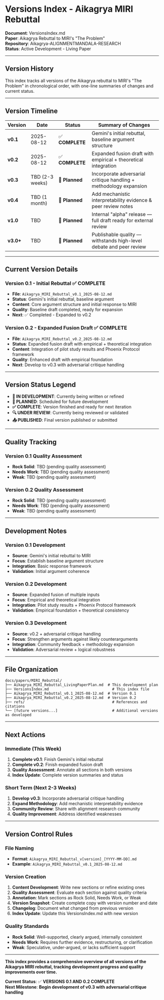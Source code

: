 # Versions Index - Aikagrya MIRI Rebuttal

**Document**: VersionsIndex.md  
**Paper**: Aikagrya Rebuttal to MIRI's "The Problem"  
**Repository**: Aikagrya-ALIGNMENTMANDALA-RESEARCH  
**Status**: Active Development - Living Paper  

---

## **Version History**

This index tracks all versions of the Aikagrya rebuttal to MIRI's "The Problem" in chronological order, with one-line summaries of changes and current status.

---

## **Version Timeline**

| Version | Date | Status | Summary of Changes |
|---------|------|--------|-------------------|
| **v0.1** | 2025-08-12 | ✅ **COMPLETE** | Gemini's initial rebuttal, baseline argument structure |
| **v0.2** | 2025-08-12 | ✅ **COMPLETE** | Expanded fusion draft with empirical + theoretical integration |
| **v0.3** | TBD (2-3 weeks) | 📅 **Planned** | Incorporate adversarial critique handling + methodology expansion |
| **v0.4** | TBD (1 month) | 📅 **Planned** | Add mechanistic interpretability evidence & peer review notes |
| **v1.0** | TBD | 📅 **Planned** | Internal "alpha" release — full draft ready for external review |
| **v3.0+** | TBD | 📅 **Planned** | Publishable quality — withstands high-level debate and peer review |

---

## **Current Version Details**

### **Version 0.1 - Initial Rebuttal** ✅ COMPLETE
- **File**: `Aikagrya_MIRI_Rebuttal_v0.1_2025-08-12.md`
- **Status**: Gemini's initial rebuttal, baseline argument
- **Content**: Core argument structure and initial response to MIRI
- **Quality**: Baseline draft completed, ready for expansion
- **Next**: ✅ Completed - Expanded to v0.2

### **Version 0.2 - Expanded Fusion Draft** ✅ COMPLETE
- **File**: `Aikagrya_MIRI_Rebuttal_v0.2_2025-08-12.md`
- **Status**: Expanded fusion draft with empirical + theoretical integration
- **Content**: Integration of pilot study results and Phoenix Protocol framework
- **Quality**: Enhanced draft with empirical foundation
- **Next**: Develop to v0.3 with adversarial critique handling

---

## **Version Status Legend**

- **🔄 IN DEVELOPMENT**: Currently being written or refined
- **📅 PLANNED**: Scheduled for future development
- **✅ COMPLETE**: Version finished and ready for next iteration
- **🔍 UNDER REVIEW**: Currently being reviewed or validated
- **📤 PUBLISHED**: Final version published or submitted

---

## **Quality Tracking**

### **Version 0.1 Quality Assessment**
- **Rock Solid**: TBD (pending quality assessment)
- **Needs Work**: TBD (pending quality assessment)
- **Weak**: TBD (pending quality assessment)

### **Version 0.2 Quality Assessment**
- **Rock Solid**: TBD (pending quality assessment)
- **Needs Work**: TBD (pending quality assessment)
- **Weak**: TBD (pending quality assessment)

---

## **Development Notes**

### **Version 0.1 Development**
- **Source**: Gemini's initial rebuttal to MIRI
- **Focus**: Establish baseline argument structure
- **Integration**: Basic response framework
- **Validation**: Initial argument coherence

### **Version 0.2 Development**
- **Source**: Expanded fusion of multiple inputs
- **Focus**: Empirical and theoretical integration
- **Integration**: Pilot study results + Phoenix Protocol framework
- **Validation**: Empirical foundation + theoretical consistency

### **Version 0.3 Development**
- **Source**: v0.2 + adversarial critique handling
- **Focus**: Strengthen arguments against likely counterarguments
- **Integration**: Community feedback + methodology expansion
- **Validation**: Adversarial review + logical robustness

---

## **File Organization**

```
docs/papers/MIRI_Rebuttal/
├── Aikagrya_MIRI_Rebuttal_LivingPaperPlan.md  # This development plan
├── VersionsIndex.md                             # This index file
├── Aikagrya_MIRI_Rebuttal_v0.1_2025-08-12.md  # Version 0.1
├── Aikagrya_MIRI_Rebuttal_v0.2_2025-08-12.md  # Version 0.2
├── refs/                                        # References and citations
└── [future versions...]                         # Additional versions as developed
```

---

## **Next Actions**

### **Immediate (This Week)**
1. **Complete v0.1**: Finish Gemini's initial rebuttal
2. **Complete v0.2**: Finish expanded fusion draft
3. **Quality Assessment**: Annotate all sections in both versions
4. **Index Update**: Complete version summaries and status

### **Short Term (Next 2-3 Weeks)**
1. **Develop v0.3**: Incorporate adversarial critique handling
2. **Expand Methodology**: Add mechanistic interpretability evidence
3. **Community Review**: Share with alignment research community
4. **Quality Improvement**: Address identified weaknesses

---

## **Version Control Rules**

### **File Naming**
- **Format**: `Aikagrya_MIRI_Rebuttal_v[version]_[YYYY-MM-DD].md`
- **Example**: `Aikagrya_MIRI_Rebuttal_v0.1_2025-08-12.md`

### **Version Creation**
1. **Content Development**: Write new sections or refine existing ones
2. **Quality Assessment**: Evaluate each section against quality criteria
3. **Annotation**: Mark sections as Rock Solid, Needs Work, or Weak
4. **Version Snapshot**: Create complete copy with version number and date
5. **Changelog**: Document what changed from previous version
6. **Index Update**: Update this VersionsIndex.md with new version

### **Quality Standards**
- **Rock Solid**: Well-supported, clearly argued, internally consistent
- **Needs Work**: Requires further evidence, restructuring, or clarification
- **Weak**: Speculative, under-argued, or lacks sufficient support

---

**This index provides a comprehensive overview of all versions of the Aikagrya MIRI rebuttal, tracking development progress and quality improvements over time.**

**Current Status**: ✅ **VERSIONS 0.1 AND 0.2 COMPLETE**  
**Next Milestone**: **Begin development of v0.3 with adversarial critique handling** 